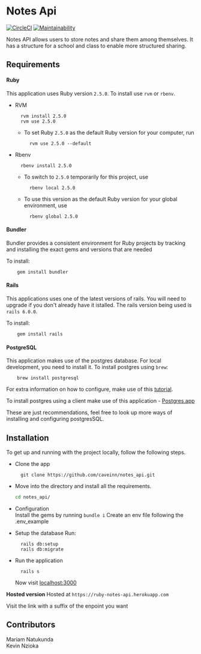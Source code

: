 # Notes Api

[![CircleCI](https://circleci.com/gh/caveinn/notes_api/tree/develop.svg?style=svg)](https://circleci.com/gh/caveinn/notes_api/tree/develop)
[![Maintainability](https://api.codeclimate.com/v1/badges/e4f6789e8bf48ff36204/maintainability)](https://codeclimate.com/github/caveinn/notes_api/maintainability)

Notes API allows users to store notes and share them among themselves. It has a structure for a school and class to enable more structured sharing.

## Requirements

#### Ruby

This application uses Ruby version `2.5.0`. To install use `rvm` or `rbenv`.

* RVM

        rvm install 2.5.0
        rvm use 2.5.0
    - To set Ruby `2.5.0` as the default Ruby version for your computer, run 
        
            rvm use 2.5.0 --default

* Rbenv

        rbenv install 2.5.0
    - To switch to `2.5.0` temporarily for this project, use 
            
            rbenv local 2.5.0
    
    - To use this version as the default Ruby version for your global environment, use 
            
            rbenv global 2.5.0

#### Bundler

Bundler provides a consistent environment for Ruby projects by tracking and installing the exact gems and versions that are needed

To install:

        gem install bundler

#### Rails

This applications uses one of the latest versions of rails. You will need to upgrade if you don't already have it istalled. The rails version being used is `rails 6.0.0`.

To install:

        gem install rails

#### PostgreSQL

This application makes use of the postgres database. For local development, you need to install it.
To install postgres using `brew`:

        brew install postgresql
    
For extra information on how to configure, make use of this [tutorial](https://www.codementor.io/engineerapart/getting-started-with-postgresql-on-mac-osx-are8jcopb).

To install postgres using a client make use of this application - [Postgres.app](https://postgresapp.com/)

These are just recommendations, feel free to look up more ways of installing and configuring postgresSQL.


## Installation

To get up and running with the project locally, follow the following steps.

* Clone the app

        git clone https://github.com/caveinn/notes_api.git

* Move into the directory and install all the requirements.

    ```bash
    cd notes_api/
    ```
* Configuration  
    Install the gems by running `bundle i`
    Create an env file following the .env_example

* Setup the database
    Run:

        rails db:setup
        rails db:migrate

* Run the application 

        rails s

    Now visit [localhost:3000](http://localhost:3000)

**Hosted version**
Hosted at `https://ruby-notes-api.herokuapp.com`

Visit the link with a suffix of the enpoint you want 


## Contributors
Mariam Natukunda  
Kevin Nzioka

